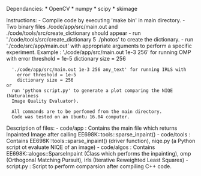 Dependancies:
    * OpenCV
    * numpy
    * scipy
    * skimage
    
Instructions:
    - Compile code by executing 'make bin' in main directory.
    - Two binary files ./code/app/src/main.out and ./code/tools/src/create_dictionary
      should appear
    - run './code/tools/src/create_dictionary 5 ./photos' to create the dictionary.
    - run './code/src/app/main.out' with appropriate arguments to perform a specific
      experiment.
      Example :
      './code/app/src/main.out 1e-3 256' for running OMP with
        error threshold = 1e-5
        dictionary size = 256
        
      './code/app/src/main.out 1e-3 256 any_text' for running IRLS with
        error threshold = 1e-5
        dictionary size = 256
    or
      run 'python script.py' to generate a plot comparing the NIQE (Naturalness
      Image Quality Evaluator).
      
      All commands are to be perfomed from the main directory.
      Code was tested on an Ubuntu 16.04 computer.
      
Description of files:
    - code/app : Contains the main file which returns Inpainted Image after
                 calling EE698K::tools::sparse_inpaint()
    - code/tools : Contains EE698K::tools::sparse_inpaint() (driver function),
                   niqe.py (a Python script ot evaluate NIQE of an image)
    - code/algos : Contains EE698K::alogos::SparseInpaint (Class which performs the
                   inpainting), omp (Orthogonal Matching Pursuit), irls (Iterative
                   Reweighted Least Squares)
    - script.py : Script to perform comparsion after compiling C++ code.
        